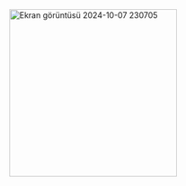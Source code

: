<img width="298" alt="Ekran görüntüsü 2024-10-07 230705" src="https://github.com/user-attachments/assets/9048ae04-9fb2-4be6-91c7-9ca7c5486ab0">
